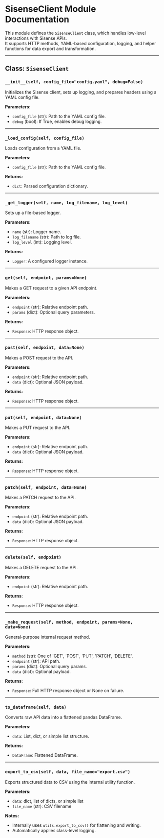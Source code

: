 # SisenseClient Module Documentation

This module defines the `SisenseClient` class, which handles low-level interactions with Sisense APIs.  
It supports HTTP methods, YAML-based configuration, logging, and helper functions for data export and transformation.

---

## Class: `SisenseClient`

### `__init__(self, config_file="config.yaml", debug=False)`

Initializes the Sisense client, sets up logging, and prepares headers using a YAML config file.

**Parameters:**

- `config_file` (str): Path to the YAML config file.  
- `debug` (bool): If True, enables debug logging.

---

### `_load_config(self, config_file)`

Loads configuration from a YAML file.

**Parameters:**

- `config_file` (str): Path to the YAML config file.

**Returns:**

- `dict`: Parsed configuration dictionary.

---

### `_get_logger(self, name, log_filename, log_level)`

Sets up a file-based logger.

**Parameters:**

- `name` (str): Logger name.  
- `log_filename` (str): Path to log file.  
- `log_level` (int): Logging level.

**Returns:**

- `Logger`: A configured logger instance.

---

### `get(self, endpoint, params=None)`

Makes a GET request to a given API endpoint.

**Parameters:**

- `endpoint` (str): Relative endpoint path.  
- `params` (dict): Optional query parameters.

**Returns:**

- `Response`: HTTP response object.

---

### `post(self, endpoint, data=None)`

Makes a POST request to the API.

**Parameters:**

- `endpoint` (str): Relative endpoint path.  
- `data` (dict): Optional JSON payload.

**Returns:**

- `Response`: HTTP response object.

---

### `put(self, endpoint, data=None)`

Makes a PUT request to the API.

**Parameters:**

- `endpoint` (str): Relative endpoint path.  
- `data` (dict): Optional JSON payload.

**Returns:**

- `Response`: HTTP response object.

---

### `patch(self, endpoint, data=None)`

Makes a PATCH request to the API.

**Parameters:**

- `endpoint` (str): Relative endpoint path.  
- `data` (dict): Optional JSON payload.

**Returns:**

- `Response`: HTTP response object.

---

### `delete(self, endpoint)`

Makes a DELETE request to the API.

**Parameters:**

- `endpoint` (str): Relative endpoint path.

**Returns:**

- `Response`: HTTP response object.

---

### `_make_request(self, method, endpoint, params=None, data=None)`

General-purpose internal request method.

**Parameters:**

- `method` (str): One of 'GET', 'POST', 'PUT', 'PATCH', 'DELETE'.  
- `endpoint` (str): API path.  
- `params` (dict): Optional query params.  
- `data` (dict): Optional payload.

**Returns:**

- `Response`: Full HTTP response object or None on failure.

---

### `to_dataframe(self, data)`

Converts raw API data into a flattened pandas DataFrame.

**Parameters:**

- `data`: List, dict, or simple list structure.

**Returns:**

- `DataFrame`: Flattened DataFrame.

---

### `export_to_csv(self, data, file_name="export.csv")`

Exports structured data to CSV using the internal utility function.

**Parameters:**

- `data`: dict, list of dicts, or simple list  
- `file_name` (str): CSV filename

**Notes:**

- Internally uses `utils.export_to_csv()` for flattening and writing.  
- Automatically applies class-level logging.
